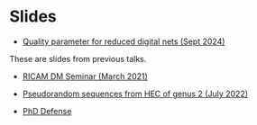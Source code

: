 # Slides

- [Quality parameter for reduced digital nets (Sept 2024)](https://vishnupriya-anupindi.github.io/Slides/Anupindi_Digital_Nets_24/index.html)

These are slides from previous talks.

- [RICAM DM Seminar (March 2021)](https://vishnupriya-anupindi.github.io/Slides/03_2021_seminar/index.html)


- [Pseudorandom sequences from HEC of genus 2 (July 2022)](https://vishnupriya-anupindi.github.io/Slides/Anupindi_HEC_2022/index.html)


- [PhD Defense](https://vishnupriya-anupindi.github.io/Slides/Defence_1/#/)
